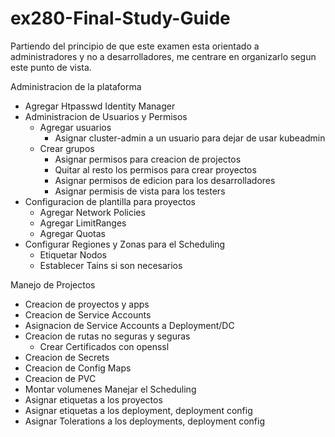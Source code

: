 # ex280-Final-Study-Guide

Partiendo del principio de que este examen esta orientado a administradores y no a desarrolladores, me centrare en organizarlo segun este punto de vista.

Administracion de la plataforma
- Agregar Htpasswd Identity Manager
- Administracion de Usuarios y Permisos
	- Agregar usuarios
		- Asignar cluster-admin a un usuario para dejar de usar kubeadmin
	- Crear grupos
		- Asignar permisos para creacion de projectos
		- Quitar al resto los permisos para crear proyectos
		- Asignar permisos de edicion para los desarrolladores
		- Asignar permisis de vista para los testers
- Configuracion de plantilla para proyectos
	- Agregar Network Policies
	- Agregar LimitRanges
	- Agregar Quotas
- Configurar Regiones y Zonas para el Scheduling
	- Etiquetar Nodos
	- Establecer Tains si son necesarios

Manejo de Projectos
- Creacion de proyectos y apps
- Creacion de Service Accounts
- Asignacion de Service Accounts a Deployment/DC
- Creacion de rutas no seguras y seguras
	- Crear Certificados con openssl
- Creacion de Secrets
- Creacion de Config Maps
- Creacion de PVC
- Montar volumenes
Manejar el Scheduling
- Asignar etiquetas a los proyectos
- Asignar etiquetas a los deployment, deployment config
- Asignar Tolerations a los deployments, deployment config
